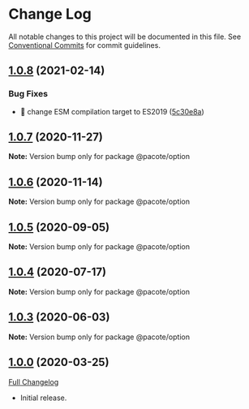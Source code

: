# Change Log

All notable changes to this project will be documented in this file.
See [Conventional Commits](https://conventionalcommits.org) for commit guidelines.

## [1.0.8](https://github.com/PacoteJS/pacote/compare/@pacote/option@1.0.7...@pacote/option@1.0.8) (2021-02-14)


### Bug Fixes

* 🐛 change ESM compilation target to ES2019 ([5c30e8a](https://github.com/PacoteJS/pacote/commit/5c30e8a5da41e1c5c394cbb21f64d2a5256817ea))





## [1.0.7](https://github.com/PacoteJS/pacote/compare/@pacote/option@1.0.6...@pacote/option@1.0.7) (2020-11-27)

**Note:** Version bump only for package @pacote/option

## [1.0.6](https://github.com/PacoteJS/pacote/compare/@pacote/option@1.0.5...@pacote/option@1.0.6) (2020-11-14)

**Note:** Version bump only for package @pacote/option

## [1.0.5](https://github.com/PacoteJS/pacote/compare/@pacote/option@1.0.4...@pacote/option@1.0.5) (2020-09-05)

**Note:** Version bump only for package @pacote/option

## [1.0.4](https://github.com/PacoteJS/pacote/compare/@pacote/option@1.0.3...@pacote/option@1.0.4) (2020-07-17)

**Note:** Version bump only for package @pacote/option

## [1.0.3](https://github.com/PacoteJS/pacote/compare/@pacote/option@1.0.2...@pacote/option@1.0.3) (2020-06-03)

**Note:** Version bump only for package @pacote/option

## [1.0.0](https://github.com/PacoteJS/pacote/tree/@pacote/option/1.0.0) (2020-03-25)

[Full Changelog](https://github.com/PacoteJS/pacote/compare/@pacote/option@0.0.0...@pacote/option@1.0.0)

- Initial release.
